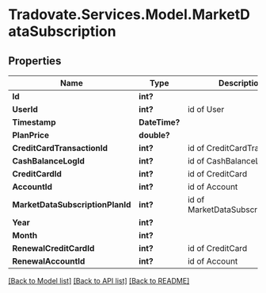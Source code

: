 # Tradovate.Services.Model.MarketDataSubscription
## Properties

Name | Type | Description | Notes
------------ | ------------- | ------------- | -------------
**Id** | **int?** |  | [optional] 
**UserId** | **int?** | id of User | 
**Timestamp** | **DateTime?** |  | 
**PlanPrice** | **double?** |  | 
**CreditCardTransactionId** | **int?** | id of CreditCardTransaction | [optional] 
**CashBalanceLogId** | **int?** | id of CashBalanceLog | [optional] 
**CreditCardId** | **int?** | id of CreditCard | [optional] 
**AccountId** | **int?** | id of Account | [optional] 
**MarketDataSubscriptionPlanId** | **int?** | id of MarketDataSubscriptionPlan | 
**Year** | **int?** |  | 
**Month** | **int?** |  | 
**RenewalCreditCardId** | **int?** | id of CreditCard | [optional] 
**RenewalAccountId** | **int?** | id of Account | [optional] 

[[Back to Model list]](../README.md#documentation-for-models) [[Back to API list]](../README.md#documentation-for-api-endpoints) [[Back to README]](../README.md)

